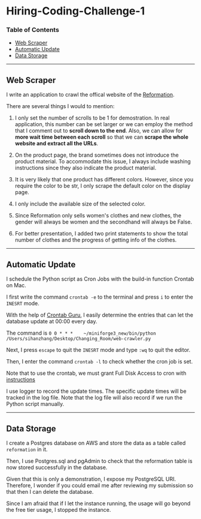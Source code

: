 # Hiring-Coding-Challenge-1



### Table of Contents

- [Web Scraper](#web-scraper)
- [Automatic Update](#automatic-update)
- [Data Storage](#data-storage)


---

## Web Scraper

I write an application to crawl the offical website of the [Reformation](https://www.thereformation.com/clothing).

There are several things I would to mention:

1. I only set the number of scrolls to be 1 for demostration. In real application, this number can be set larger or we can employ the method that I comment out to __scroll down to the end__. Also, we can allow for __more wait time between each scroll__ so that we can __scrape the whole website and extract all the URLs__.

2. On the product page, the brand sometimes does not introduce the product material. To accommodate this issue, I always include washing instructions since they also indicate the product material.

3. It is very likely that one product has different colors. However, since you require the color to be str, I only scrape the default color on the display page.

4. I only include the available size of the selected color.

5. Since Reformation only sells women's clothes and new clothes, the gender will always be women and the secondhand will always be False.

6. For better presentation, I added two print statements to show the total number of clothes and the progress of getting info of the clothes.

---

## Automatic Update
I schedule the Python script as Cron Jobs with the build-in function Crontab on Mac.

I first write the command ```crontab -e``` to the terminal and press ```i``` to enter the ```INESRT``` mode.

With the help of [Crontab Guru](https://crontab.guru/#0_0_*_*_*), I easily determine the entries that can let the database update at 00:00 every day.

The command is ```0 0 * * *    ~/miniforge3_new/bin/python /Users/sihanzhang/Desktop/Changing_Room/web-crawler.py```

Next, I press ```escape``` to quit the ```INESRT``` mode and type ```:wq``` to quit the editor.

Then, I enter the command ```crontab -l``` to check whether the cron job is set.

Note that to use the crontab, we must grant Full Disk Access to cron with [instructions](https://www.bejarano.io/fixing-cron-jobs-in-mojave/)

I use logger to record the update times. The specific update times will be tracked in the log file. Note that the log file will also record if we run the Python script manually.


---

## Data Storage

I create a Postgres database on AWS and store the data as a table called ```reformation``` in it. 

Then, I use Postgres.sql and pgAdmin to check that the reformation table is now stored successfully in the database.

Given that this is only a demonstration, I expose my PostgreSQL URI. Therefore, I wonder if you could email me after reviewing my submission so that then I can delete the database.

Since I am afraid that if I let the instance running, the usage will go beyond the free tier usage, I stopped the instance.

